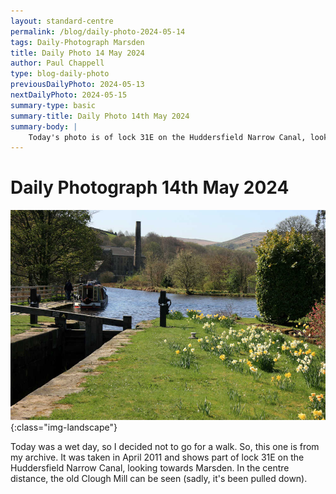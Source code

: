 ```yaml
---
layout: standard-centre
permalink: /blog/daily-photo-2024-05-14
tags: Daily-Photograph Marsden
title: Daily Photo 14 May 2024
author: Paul Chappell
type: blog-daily-photo
previousDailyPhoto: 2024-05-13
nextDailyPhoto: 2024-05-15
summary-type: basic
summary-title: Daily Photo 14th May 2024
summary-body: |
    Today's photo is of lock 31E on the Huddersfield Narrow Canal, looking towards Marsden.
---
```

# Daily Photograph 14th May 2024 

![Todays daily photograph](/content/posts/2024/05/day-photo-14.jpg){:class="img-landscape"}

Today was a wet day, so I decided not to go for a walk. So, this one is from my archive. It was taken in April 2011 and shows part of lock 31E on the Huddersfield Narrow Canal, looking towards Marsden. In the centre distance, the old Clough Mill can be seen (sadly, it's been pulled down).
